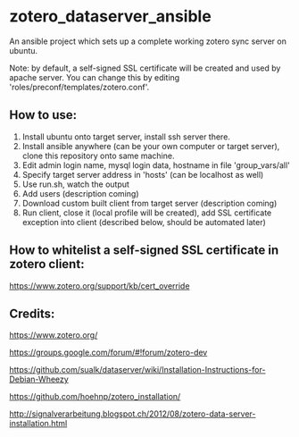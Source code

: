 zotero_dataserver_ansible
=========================

An ansible project which sets up a complete working zotero sync server on ubuntu.

Note: by default, a self-signed SSL certificate will be created and used by apache server.
You can change this by editing 'roles/preconf/templates/zotero.conf'.

## How to use:

1. Install ubuntu onto target server, install ssh server there.
2. Install ansible anywhere (can be your own computer or target server), clone this repository onto same machine.
2. Edit admin login name, mysql login data, hostname in file 'group_vars/all'
3. Specify target server address in 'hosts' (can be localhost as well)
4. Use run.sh, watch the output
5. Add users (description coming)
6. Download custom built client from target server (description coming)
7. Run client, close it (local profile will be created), add SSL certificate exception into client (described below, should be automated later)

## How to whitelist a self-signed SSL certificate in zotero client:

https://www.zotero.org/support/kb/cert_override


## Credits:

https://www.zotero.org/

https://groups.google.com/forum/#!forum/zotero-dev

https://github.com/sualk/dataserver/wiki/Installation-Instructions-for-Debian-Wheezy

https://github.com/hoehnp/zotero_installation/

http://signalverarbeitung.blogspot.ch/2012/08/zotero-data-server-installation.html





